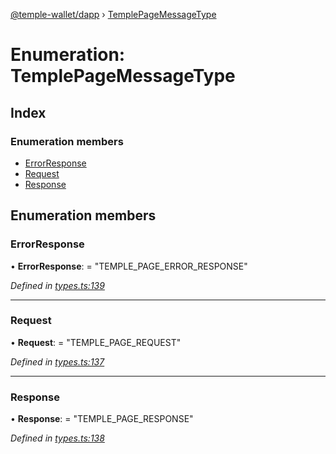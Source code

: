 [@temple-wallet/dapp](../README.md) › [TemplePageMessageType](templepagemessagetype.md)

# Enumeration: TemplePageMessageType

## Index

### Enumeration members

* [ErrorResponse](templepagemessagetype.md#errorresponse)
* [Request](templepagemessagetype.md#request)
* [Response](templepagemessagetype.md#response)

## Enumeration members

###  ErrorResponse

• **ErrorResponse**: = "TEMPLE_PAGE_ERROR_RESPONSE"

*Defined in [types.ts:139](https://github.com/madfish-solutions/templewallet-dapp/blob/0871fa5/src/types.ts#L139)*

___

###  Request

• **Request**: = "TEMPLE_PAGE_REQUEST"

*Defined in [types.ts:137](https://github.com/madfish-solutions/templewallet-dapp/blob/0871fa5/src/types.ts#L137)*

___

###  Response

• **Response**: = "TEMPLE_PAGE_RESPONSE"

*Defined in [types.ts:138](https://github.com/madfish-solutions/templewallet-dapp/blob/0871fa5/src/types.ts#L138)*
